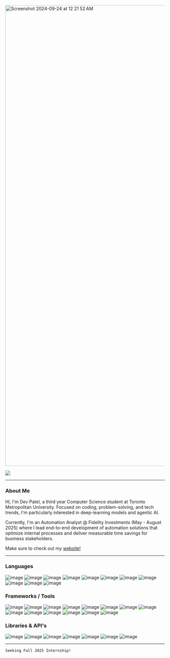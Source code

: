 <img width="1452" alt="Screenshot 2024-09-24 at 12 21 52 AM" src="https://github.com/user-attachments/assets/70cc5234-9f11-4665-a73d-b1440806736e">

![](https://komarev.com/ghpvc/?username=devp19&abbreviated=true&style=for-the-badge&color=20232a)

____
### About Me
Hi, I'm Dev Patel, a third year Computer Science student at Toronto Metropolitan University. Focused on coding, problem-solving, and tech trends, I'm particularly interested in deep-learning models and agentic AI. 

Currently, I'm an Automation Analyst @ Fidelity Investments (May - August 2025) where I lead end-to-end development of automation solutions that optimize internal processes and deliver measurable time savings for business stakeholders.

Make sure to check out my [website!](https://devp.ca)
___

### Languages

![image](https://img.shields.io/badge/Python-20232a?style=for-the-badge&logo=python&logoColor=white)
![image](https://img.shields.io/badge/Java-20232a?style=for-the-badge&logo=openjdk&logoColor=white)
![image](https://img.shields.io/badge/Rust-20232a?style=for-the-badge&logo=rust&logoColor=white)
![image](https://img.shields.io/badge/Elixir-20232a?style=for-the-badge&logo=elixir&logoColor=white)
![image](https://img.shields.io/badge/JavaScript-20232a?style=for-the-badge&logo=javascript&logoColor=white)
![image](https://img.shields.io/badge/C%2B%2B-20232a?style=for-the-badge&logo=c%2B%2B&logoColor=white)
![image](https://img.shields.io/badge/C-20232a?style=for-the-badge&logo=c&logoColor=white)
![image](https://img.shields.io/badge/HTML-20232a?style=for-the-badge&logo=html5&logoColor=white)
![image](https://img.shields.io/badge/CSS3-20232a?style=for-the-badge&logo=css3&logoColor=white)
![image](https://img.shields.io/badge/r-20232a?style=for-the-badge&logo=r&logoColor=white)
![image](https://img.shields.io/badge/Bash-20232a?style=for-the-badge&logo=gnu-bash&logoColor=white
)

### Frameworks / Tools
![image](https://img.shields.io/badge/Node%20js-20232a?style=for-the-badge&logo=nodedotjs&logoColor=white)
![image](https://img.shields.io/badge/Express%20js-20232a?style=for-the-badge&logo=express&logoColor=white)
![image](https://img.shields.io/badge/React-20232a.svg?&style=for-the-badge&logo=React&logoColor=white)
![image](https://img.shields.io/badge/AWS_&#40;S3,%20Cognito,%20EC2&#41;-20232a?style=for-the-badge&logo=Amazon%20DynamoDB&logoColor=white)
![image](https://img.shields.io/badge/git-20232a.svg?&style=for-the-badge&logo=git&logoColor=white)
![image](https://img.shields.io/badge/mysql-20232a?style=for-the-badge&logo=mysql&logoColor=white)
![image](https://img.shields.io/badge/Flask-20232a?style=for-the-badge&logo=flask&logoColor=white)
![image](https://img.shields.io/badge/firebase-20232a?style=for-the-badge&logo=firebase&logoColor=white)
![image](https://img.shields.io/badge/Linux-20232a.svg?&style=for-the-badge&logo=linux&logoColor=white)
![image](https://img.shields.io/badge/Jupyter-20232a.svg?&style=for-the-badge&logo=Jupyter&logoColor=white)
![image](https://img.shields.io/badge/Vercel-20232a?style=for-the-badge&logo=vercel&logoColor=white)
![image](https://img.shields.io/badge/netlify-20232a.svg?&style=for-the-badge&logo=netlify&logoColor=white)
![image](https://img.shields.io/badge/cloudflare-20232a.svg?&style=for-the-badge&logo=cloudflare&logoColor=white)
![image](https://img.shields.io/badge/redis-20232a?style=for-the-badge&logo=redis&logoColor=white)

### Libraries & API's

![image](https://img.shields.io/badge/PyTorch-20232a?style=for-the-badge&logo=pytorch&logoColor=white)
![image](https://img.shields.io/badge/TensorFlow-20232a?style=for-the-badge&logo=tensorflow&logoColor=white)
![image](https://img.shields.io/badge/Numpy-20232a?style=for-the-badge&logo=numpy&logoColor=white)
![image](https://img.shields.io/badge/Pandas-20232a?style=for-the-badge&logo=pandas&logoColor=white)
![image](https://img.shields.io/badge/scikit_learn-20232a?style=for-the-badge&logo=scikit-learn&logoColor=white)
![image](https://img.shields.io/badge/Google%20Cloud-20232a?style=for-the-badge&logo=google-cloud&logoColor=white)
![image](https://img.shields.io/badge/Open%20AI-20232a?style=for-the-badge&logo=openai&logoColor=white)

___

```
Seeking Fall 2025 Internship!
```
